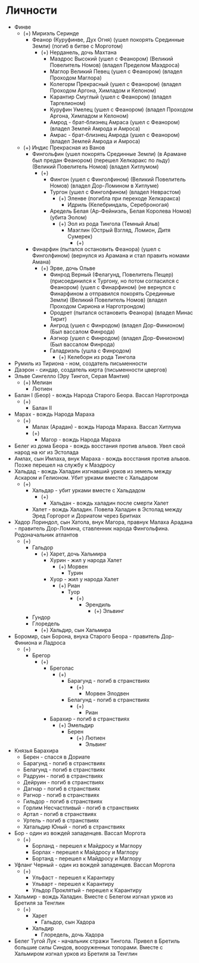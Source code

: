 # Личности

* Финве
    * (+) Мириэль Серинде
        * Феанор (Куруфинве, Дух Огня)
          (ушел покорять Срединные Земли)
          (погиб в битве с Морготом)
            * (+) Нерданель, дочь Махтана
                * Маэдрос Высокий
                  (ушел с Феанором)
                  (Великий Повелитель Номов)
                  (владел Пределом Маэдроса)
                * Маглор Великий Певец
                  (ушел с Феанором)
                  (владел Проходом Маглора)
                * Колегорм Прекрасный
                  (ушел с Феанором)
                  (владел Проходом Аргона, Химладом и Келоном)
                * Карантир Смуглый
                  (ушел с Феанором)
                  (владел Таргелионом)
                * Куруфин Умелец
                  (ушел с Феанором)
                  (владел Проходом Аргона, Химладом и Келоном)
                * Амрод - брат-близнец Амраса
                  (ушел с Феанором)
                  (владел Землей Амрода и Амроса)
                * Амрас - брат-близнец Амрода
                  (ушел с Феанором)
                  (владел Землей Амрода и Амроса)
    * (+) Индис Прекрасная из Ванов
        * Фингольфин
          (ушел покорять Срединные Земли)
          (в Арамане был предан Феанором)
          (перешел Хелкаракс по льду)
          (Великий Повелитель Номов)
          (владел Хитлумом)
            * (+)
                * Фингон
                  (ушел с Финголфином)
                  (Великий Повелитель Номов)
                  (владел Дор-Ломином в Хитлуме)
                * Тургон
                  (ушел с Финголфином)
                  (владел Неврастом)
                    * (+) Эленве
                      (погибла при переходе Хелкаракса)
                        * Идриль (Келебриндаль, Сереброногая)
                * Аредель Белая (Ар-Фейниэль, Белая Королева Номов)
                  (убита Эолом)
                    * (+) Эол из рода Тингола (Темный Альв)
                        * Маэглин (Острый Взгляд, Ломион, Дитя Сумерек)
                            * (+)
        * Финарфин
          (пытался остановить Феанора)
          (ушел с Финголфином)
          (вернулся из Арамана и стал править номами Амана)
            * (+) Эрве, дочь Ольве
                * Финрод Верный (Фелагунд, Повелитель Пещер)
                  (присоединился к Тургону,
                  но потом согласился с Феанором)
                  (ушел с Финарфином)
                  (не вернулся с Финарфином а отправился покорять Срединные Земли)
                  (Великий Повелитель Номов)
                  (владел Проходом Сириона и Нарготрондом)
                * Ородрет
                  (пытался остановить Феанора)
                  (владел Минас Тирит)
                * Ангрод
                  (ушел с Финродом)
                  (владел Дор-Финионом)
                  (Был вассалом Финрода)
                * Аэгнор
                  (ушел с Финродом)
                  (владел Дор-Финионом)
                  (Был вассалом Финрода)
                * Галадриэль
                  (ушла с Финродом)
                  * (+) Келеборн из рода Тингола
* Румиль из Тириона - ном, создатель письменности
* Даэрон - синдар, создатель кирта (письменности цвергов)
* Эльве Сингелло (Эру Тингол, Серая Мантия)
    * (+) Мелиан
        * Лютиен
* Балан I (Беор) - вождь Народа Старого Беора. Вассал Нарготронда
    * (+)
        * Балан II
* Марах - вождь Народа Мараха
    * (+)
        * Малах (Арадан) - вождь Народа Мараха. Вассал Хитлума
        * (+)
            * Магор - вождь Народа Мараха
* Белег из дома Беора - вождь восстания против альвов. Увел свой народ на юг из
  Эстолада
* Амлах, сын Имлаха, внук Мараха - вождь восстания против альвов. Позже перешел
  на службу к Маэдросу
* Хальдад - вождь Халадин изгнавший урков из земель между Аскаром и Гелионом.
  Убит урками вместе с Хальдаром
    * (+)
        * Хальдар - убит урками вместе с Хальдадом
            * (+)
                * Хальдан - вождь халадин после смерти Халет
        * Халет - вождь Халадин. Повела Халадин в Эстолад между Эред Горгорот и
          Дориатом через Бритиах
* Хадор Лориндол, сын Хатола, внук Магора, правнук Малаха Арадана - правитель
  Дор-Ломина, ставленник народа Фингольфина. Родоначальник атлантов
  * (+)
    * Гальдор
      * (+) Харет, дочь Хальмира
        * Хурин - жил у народа Халет
          * (+) Морвен
            * Турин
        * Хуор - жил у народа Халет
          * (+) Риан
            * Туор
              * (+)
                * Эрендиль
                  * (+) Эльвинг
    * Гундор
    * Глоредель
      * (+) Хальдир, сын Хальмира
* Боромир, сын Борона, внука Старого Беора - правитель Дор-Финиона и Ладроса
  * (+)
    * Брегор
      * (+)
        * Бреголас
          * (+)
            * Барагунд - погиб в странствиях
              * (+)
                * Морвен Элодвен
            * Белагунд - погиб в странствиях
              * (+)
                * Риан
        * Барахир - погиб в странствиях
          * (+) Эмельдир
            * Берен
              * (+) Лютиен
                * Эльвинг
* Князья Барахира
  * Берен - спасся в Дориате
  * Барагунд - погиб в странствиях
  * Белагунд - погиб в странствиях
  * Радруин - погиб в странствиях
  * Дейруин - погиб в странствиях
  * Дагнар - погиб в странствиях
  * Рагнор - погиб в странствиях
  * Гильдор - погиб в странствиях
  * Горлим Несчастливый - погиб в странствиях
  * Артал - погиб в странствиях
  * Уртель - погиб в странствиях
  * Хатальдир Юный - погиб в странствиях
* Бор - один из вождей западенцев. Вассал Моргота
  * (+)
    * Борланд - перешел к Майдросу и Маглору
    * Борлах - перешел к Майдросу и Маглору
    * Бортанд - перешел к Майдросу и Маглору
* Уфланг Черный - один из вождей западенцев. Вассал Моргота
  * (+)
    * Ульфаст - перешел к Карантиру
    * Ульварт - перешел к Карантиру
    * Ульдор Проклятый - перешел к Карантиру
* Хальмир - вождь Халадин. Вместе с Белегом изгнал урков из Бретиля за Тенглин
  * (+)
    * Харет
      * Гальдор, сын Хадора
    * Хальдир
      * Глоредель, дочь Хадора
* Белег Тугой Лук - начальник стражи Тингола. Привел в Бретиль большие силы
  Синдов, вооруженных топорами. Вместе с Хальмиром изгнал урков из Бретиля за
  Тенглин
